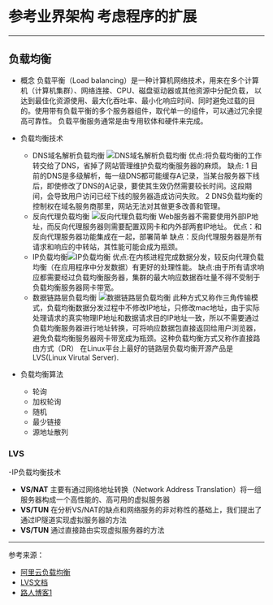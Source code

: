 # 参考业界架构 考虑程序的扩展

-----------------------
## 负载均衡
- 概念
  负载平衡（Load balancing）是一种计算机网络技术，用来在多个计算机（计算机集群）、网络连接、CPU、磁盘驱动器或其他资源中分配负载，
以达到最佳化资源使用、最大化吞吐率、最小化响应时间、同时避免过载的目的。使用带有负载平衡的多个服务器组件，取代单一的组件，可以通过冗余提高可靠性。
负载平衡服务通常是由专用软体和硬件来完成。

- 负载均衡技术
  - DNS域名解析负载均衡 ![DNS域名解析负载均衡](http://images.cnitblog.com/i/381412/201407/181649235687549.jpg)
    优点:将负载均衡的工作转交给了DNS，省掉了网站管理维护负载均衡服务器的麻烦。
    缺点:
      1 目前的DNS是多级解析，每一级DNS都可能缓存A记录，当某台服务器下线后，即使修改了DNS的A记录，要使其生效仍然需要较长时间。这段期间，会导致用户访问已经下线的服务器造成访问失败。
      2 DNS负载均衡的控制权在域名服务商那里，网站无法对其做更多改善和管理。
  - 反向代理负载均衡 ![反向代理负载均衡](http://images.cnitblog.com/i/381412/201407/182145306624536.jpg)
    Web服务器不需要使用外部IP地址，而反向代理服务器则需要配置双网卡和内外部两套IP地址。
    优点：和反向代理服务器功能集成在一起，部署简单
    缺点：反向代理服务器是所有请求和响应的中转站，其性能可能会成为瓶颈。
  - IP负载均衡![IP负载均衡](http://images.cnitblog.com/i/381412/201407/182157070532417.jpg)
    优点:在内核进程完成数据分发，较反向代理负载均衡（在应用程序中分发数据）有更好的处理性能。
    缺点:由于所有请求响应都需要经过负载均衡服务器，集群的最大响应数据吞吐量不得不受制于负载均衡服务器网卡带宽。
  - 数据链路层负载均衡 ![数据链路层负载均衡](http://images.cnitblog.com/i/381412/201407/182303190069562.jpg)
    此种方式又称作三角传输模式，负载均衡数据分发过程中不修改IP地址，只修改mac地址，由于实际处理请求的真实物理IP地址和数据请求目的IP地址一致，所以不需要通过负载均衡服务器进行地址转换，可将响应数据包直接返回给用户浏览器，避免负载均衡服务器网卡带宽成为瓶颈。这种负载均衡方式又称作直接路由方式（DR）
    在Linux平台上最好的链路层负载均衡开源产品是LVS(Linux Virutal Server).
    
- 负载均衡算法
  - 轮询
  - 加权轮询
  - 随机
  - 最少链接
  - 源地址散列
  
  
### **LVS**
-IP负载均衡技术
  - **VS/NAT** 主要有通过网络地址转换（Network Address Translation）将一组服务器构成一个高性能的、高可用的虚拟服务器
  - **VS/TUN** 在分析VS/NAT的缺点和网络服务的非对称性的基础上，我们提出了通过IP隧道实现虚拟服务器的方法
  - **VS/TUN** 通过直接路由实现虚拟服务器的方法
    
    
----------------------------
参考来源：
  - [阿里云负载均衡](https://www.aliyun.com/product/slb/)
  - [LVS文档](http://www.linuxvirtualserver.org/zh/lvs3.html)
  - [路人博客1](http://www.cnblogs.com/edisonchou/p/3851333.html)
